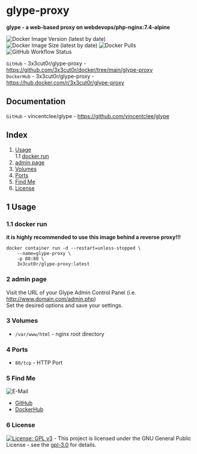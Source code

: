 # glype-proxy

**glype - a web-based proxy on webdevops/php-nginx:7.4-alpine**

![Docker Image Version (latest by date)](https://img.shields.io/docker/v/3x3cut0r/glype-proxy)
![Docker Image Size (latest by date)](https://img.shields.io/docker/image-size/3x3cut0r/glype-proxy)
![Docker Pulls](https://img.shields.io/docker/pulls/3x3cut0r/glype-proxy)
![GitHub Workflow Status](https://img.shields.io/github/actions/workflow/status/3x3cut0r/docker/glype-proxy.yml?branch=main)

`GitHub` - 3x3cut0r/glype-proxy - https://github.com/3x3cut0r/docker/tree/main/glype-proxy  
`DockerHub` - 3x3cut0r/glype-proxy - https://hub.docker.com/r/3x3cut0r/glype-proxy

## Documentation

`GitHub` - vincentclee/glype - https://github.com/vincentclee/glype

## Index

1. [Usage](#usage)  
   1.1 [docker run](#dockerrun)
2. [admin page](#admin-page)
3. [Volumes](#volumes)
4. [Ports](#ports)
5. [Find Me](#findme)
6. [License](#license)

## 1 Usage <a name="usage"></a>

### 1.1 docker run <a name="dockerrun"></a>

**it is highly recommended to use this image behind a reverse proxy!!!**

```shell
docker container run -d --restart=unless-stopped \
    --name=glype-proxy \
    -p 80:80 \
    3x3cut0r/glype-proxy:latest
```

### 2 admin page <a name="admin-page"></a>

Visit the URL of your Glype Admin Control Panel (i.e. http://www.domain.com/admin.php)  
Set the desired options and save your settings.

### 3 Volumes <a name="volumes"></a>

- `/var/www/html` - nginx root directory

### 4 Ports <a name="ports"></a>

- `80/tcp` - HTTP Port

### 5 Find Me <a name="findme"></a>

![E-Mail](https://img.shields.io/badge/E--Mail-executor55%40gmx.de-red)

- [GitHub](https://github.com/3x3cut0r)
- [DockerHub](https://hub.docker.com/u/3x3cut0r)

### 6 License <a name="license"></a>

[![License: GPL v3](https://img.shields.io/badge/License-GPLv3-blue.svg)](https://www.gnu.org/licenses/gpl-3.0) - This project is licensed under the GNU General Public License - see the [gpl-3.0](https://www.gnu.org/licenses/gpl-3.0.en.html) for details.
